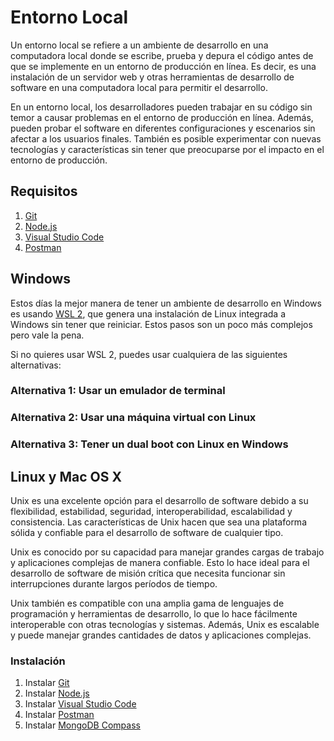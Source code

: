 # Entorno Local

Un entorno local se refiere a un ambiente de desarrollo en una computadora local donde se escribe, prueba y depura el código antes de que se implemente en un entorno de producción en línea. Es decir, es una instalación de un servidor web y otras herramientas de desarrollo de software en una computadora local para permitir el desarrollo.

En un entorno local, los desarrolladores pueden trabajar en su código sin temor a causar problemas en el entorno de producción en línea. Además, pueden probar el software en diferentes configuraciones y escenarios sin afectar a los usuarios finales. También es posible experimentar con nuevas tecnologías y características sin tener que preocuparse por el impacto en el entorno de producción.

## Requisitos

1. [Git](https://git-scm.com/)
2. [Node.js](https://nodejs.org/)
3. [Visual Studio Code](https://code.visualstudio.com/)
4. [Postman](https://www.postman.com/)

## Windows

Estos días la mejor manera de tener un ambiente de desarrollo en Windows es usando [WSL 2](https://learn.microsoft.com/es-es/windows/wsl/install), que genera una instalación de Linux integrada a Windows sin tener que reiniciar. Estos pasos son un poco más complejos pero vale la pena.

Si no quieres usar WSL 2, puedes usar cualquiera de las siguientes alternativas:

### Alternativa 1: Usar un emulador de terminal

### Alternativa 2: Usar una máquina virtual con Linux

### Alternativa 3: Tener un dual boot con Linux en Windows


## Linux y Mac OS X
Unix es una excelente opción para el desarrollo de software debido a su flexibilidad, estabilidad, seguridad, interoperabilidad, escalabilidad y consistencia. Las características de Unix hacen que sea una plataforma sólida y confiable para el desarrollo de software de cualquier tipo.

Unix es conocido por su capacidad para manejar grandes cargas de trabajo y aplicaciones complejas de manera confiable. Esto lo hace ideal para el desarrollo de software de misión crítica que necesita funcionar sin interrupciones durante largos períodos de tiempo.

Unix también es compatible con una amplia gama de lenguajes de programación y herramientas de desarrollo, lo que lo hace fácilmente interoperable con otras tecnologías y sistemas. Además, Unix es escalable y puede manejar grandes cantidades de datos y aplicaciones complejas.

### Instalación

1. Instalar [Git](https://git-scm.com/download/win)
2. Instalar [Node.js](https://nodejs.org/es/download/)
3. Instalar [Visual Studio Code](https://code.visualstudio.com/download)
4. Instalar [Postman](https://www.postman.com/downloads/)
5. Instalar [MongoDB Compass](https://www.mongodb.com/try/download/compass)


